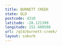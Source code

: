 ```yaml
---
title: BURNETT CREEK
state: QLD
postcode: 4310
latitude: -28.121399
longitude: 152.600598
url: /qld/burnett-creek/
layout: suburb
---
```


